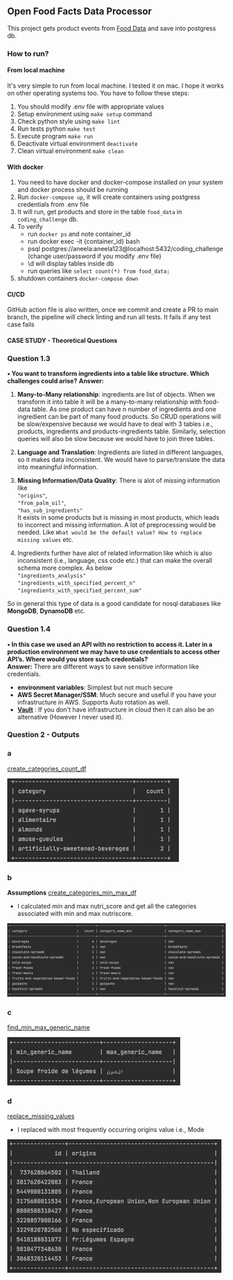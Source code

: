 ## Open Food Facts Data Processor

This project gets product events from [Food Data](!https://world.openfoodfacts.org/api/v0/product) and save into postgress db.

### How to run?

#### From local machine
It's very simple to run from local machine. I tested it on mac. I hope it works on other operating systems too. 
You have to follow these steps:
1. You should modify .env file with appropriate values
2. Setup environment using `make setup` command
3. Check python style using `make lint`
4. Run tests python `make test`
5. Execute program `make run`
6. Deactivate virtual environment `deactivate`
7. Clean virtual environment `make clean`

#### With docker
1. You need to have docker and docker-compose installed on your system and docker process should be running
2. Run `docker-compose up`, it will create containers using postgress credentials from .env file
3. It will run, get products and store in the table `food_data` in `coding_challenge` db.
4. To verify 
    - run `docker ps` and note container_id
    - run docker exec -it {container_id} bash
    - psql postgres://aneela:aneela123@localhost:5432/coding_challenge (change user/password if you modify .env file)
    - \d will display tables inside db
    - run queries like `select count(*) from food_data;`
5. shutdown containers `docker-compose down`


#### CI/CD
GitHub action file is also written, once we commit and create a PR to main branch, the pipeline will check linting and run all tests. It fails if any test case fails

#### CASE STUDY - Theoretical Questions 
### Question 1.3
**• You want to transform ingredients into a table like structure. Which challenges could arise?**
**Answer:**
1. **Many-to-Many relationship**: ingredients are list of objects. When we transform it into table it will be a many-to-many relationship with food-data table.
As one product can have n number of ingredients and one ingredient can be part of many food products. So CRUD operations will be slow/expensive because we would have to deal with 3 tables i.e., products, ingredients and products-ingredients table.
Similarly, selection queries will also be slow because we would have to join three tables. 

2. **Language and Translation**: Ingredients are listed in different languages, so it makes data inconsistent. We would have to parse/translate the data into meaningful information. 
3. **Missing Information/Data Quality**: There is alot of missing information like <br>`"origins"`, <br>`"from_palm_oil"`, <br>`"has_sub_ingredients"` <br> It exists in some products but is missing in most products, which leads to incorrect and missing information.
A lot of preprocessing would be needed. Like `What would be the default value? How to replace missing values` etc. 

4. Ingredients further have alot of related information like which is also inconsistent (i.e., language, css code etc.) that can make the overall schema more complex. As below
   <br>`"ingredients_analysis"`
   <br>`"ingredients_with_specified_percent_n"`
   <br>`"ingredients_with_specified_percent_sum"`

So in general this type of data is a good candidate for nosql databases like **MongoDB**, **DynamoDB** etc.

### Question 1.4
**• In this case we used an API with no restriction to access it. Later in a production environment we may have to use credentials to access other API’s. Where would you store such credentials?**
<br>**Answer:**
There are different ways to save sensitive information like credentials. 
- **environment variables**: Simplest but not much secure 
- **AWS Secret Manager/SSM**: Much secure and useful if you have your infrastructure in AWS. Supports Auto rotation as well.
- **[Vault](https://www.vaultproject.io/)** : If you don't have infrastructure in cloud then it can also be an alternative (However I never used it).

### Question 2 - Outputs
### a  
[create_categories_count_df](food_data_processor/transformations/data_transformations.py)

![](screenshots/transformation-1.png)
### b 
**Assumptions**
[create_categories_min_max_df](food_data_processor/transformations/data_transformations.py)
- I calculated min and max nutri_score and get all the categories associated with min and max nutriscore. 

![](screenshots/transformation-2.png)
### c
[find_min_max_generic_name](food_data_processor/transformations/data_transformations.py)

![](screenshots/transformation-3.png)
### d
[replace_missing_values](food_data_processor/transformations/data_transformations.py)
- I replaced with most frequently occurring origins value i.e., Mode  

![](screenshots/transformation-4.png)
